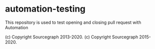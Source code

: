 # automation-testing
This repository is used to test opening and closing pull request with Automation

(c) Copyright Sourcegraph 2013-2020.
(c) Copyright Sourcegraph 2015-2020.